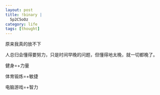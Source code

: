 ```yaml
--- 
layout: post
title: !binary |
  5p2C5oOz
category: life
tags: [thought]
---
```

原来我真的放不下

人总归会懂得要努力，只是时间早晚的问题，但懂得地太晚，就一切都晚了。

健身=+力量

体育锻炼=+敏捷

电脑游戏=+智力
